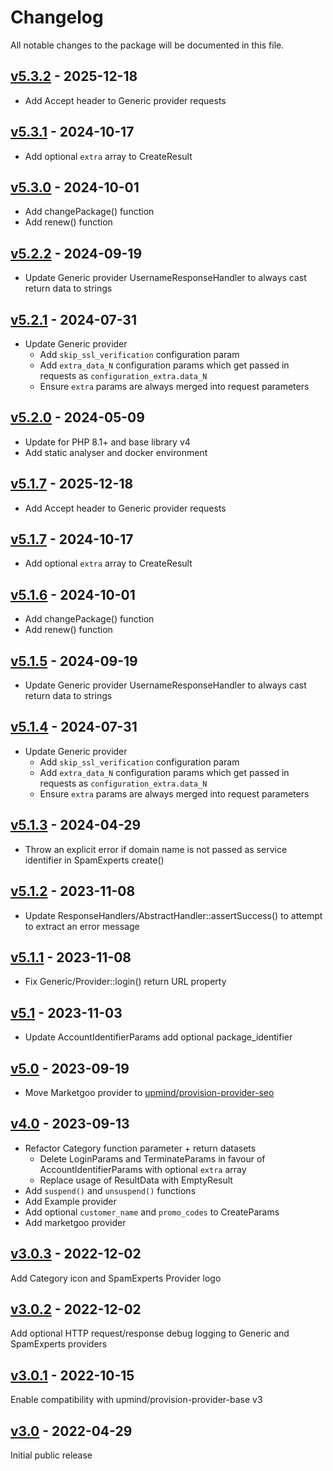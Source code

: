 # Changelog

All notable changes to the package will be documented in this file.

## [v5.3.2](https://github.com/upmind-automation/provision-provider-auto-login/releases/tag/v5.3.2) - 2025-12-18

- Add Accept header to Generic provider requests

## [v5.3.1](https://github.com/upmind-automation/provision-provider-auto-login/releases/tag/v5.3.1) - 2024-10-17

- Add optional `extra` array to CreateResult

## [v5.3.0](https://github.com/upmind-automation/provision-provider-auto-login/releases/tag/v5.3.0) - 2024-10-01

- Add changePackage() function
- Add renew() function

## [v5.2.2](https://github.com/upmind-automation/provision-provider-auto-login/releases/tag/v5.2.2) - 2024-09-19

- Update Generic provider UsernameResponseHandler to always cast return data to strings

## [v5.2.1](https://github.com/upmind-automation/provision-provider-auto-login/releases/tag/v5.2.1) - 2024-07-31

- Update Generic provider
  - Add `skip_ssl_verification` configuration param
  - Add `extra_data_N` configuration params which get passed in requests as `configuration_extra.data_N`
  - Ensure `extra` params are always merged into request parameters

## [v5.2.0](https://github.com/upmind-automation/provision-provider-auto-login/releases/tag/v5.2.0) - 2024-05-09

- Update for PHP 8.1+ and base library v4
- Add static analyser and docker environment

## [v5.1.7](https://github.com/upmind-automation/provision-provider-auto-login/releases/tag/v5.1.7) - 2025-12-18

- Add Accept header to Generic provider requests

## [v5.1.7](https://github.com/upmind-automation/provision-provider-auto-login/releases/tag/v5.1.7) - 2024-10-17

- Add optional `extra` array to CreateResult

## [v5.1.6](https://github.com/upmind-automation/provision-provider-auto-login/releases/tag/v5.1.6) - 2024-10-01

- Add changePackage() function
- Add renew() function

## [v5.1.5](https://github.com/upmind-automation/provision-provider-auto-login/releases/tag/v5.1.5) - 2024-09-19

- Update Generic provider UsernameResponseHandler to always cast return data to strings

## [v5.1.4](https://github.com/upmind-automation/provision-provider-auto-login/releases/tag/v5.1.4) - 2024-07-31

- Update Generic provider
  - Add `skip_ssl_verification` configuration param
  - Add `extra_data_N` configuration params which get passed in requests as `configuration_extra.data_N`
  - Ensure `extra` params are always merged into request parameters

## [v5.1.3](https://github.com/upmind-automation/provision-provider-auto-login/releases/tag/v5.1.3) - 2024-04-29

- Throw an explicit error if domain name is not passed as service identifier in SpamExperts create()

## [v5.1.2](https://github.com/upmind-automation/provision-provider-auto-login/releases/tag/v5.1.2) - 2023-11-08

- Update ResponseHandlers/AbstractHandler::assertSuccess() to attempt to extract an error message

## [v5.1.1](https://github.com/upmind-automation/provision-provider-auto-login/releases/tag/v5.1.1) - 2023-11-08

- Fix Generic/Provider::login() return URL property

## [v5.1](https://github.com/upmind-automation/provision-provider-auto-login/releases/tag/v5.1) - 2023-11-03

- Update AccountIdentifierParams add optional package_identifier

## [v5.0](https://github.com/upmind-automation/provision-provider-auto-login/releases/tag/v5.0) - 2023-09-19

- Move Marketgoo provider to [upmind/provision-provider-seo](https://github.com/upmind-automation/provision-provider-seo)

## [v4.0](https://github.com/upmind-automation/provision-provider-auto-login/releases/tag/v4.0) - 2023-09-13

- Refactor Category function parameter + return datasets
  - Delete LoginParams and TerminateParams in favour of AccountIdentifierParams with optional `extra` array
  - Replace usage of ResultData with EmptyResult
- Add `suspend()` and `unsuspend()` functions
- Add Example provider
- Add optional `customer_name` and `promo_codes` to CreateParams
- Add marketgoo provider

## [v3.0.3](https://github.com/upmind-automation/provision-provider-auto-login/releases/tag/v3.0.3) - 2022-12-02

Add Category icon and SpamExperts Provider logo

## [v3.0.2](https://github.com/upmind-automation/provision-provider-auto-login/releases/tag/v3.0.2) - 2022-12-02

Add optional HTTP request/response debug logging to Generic and SpamExperts providers

## [v3.0.1](https://github.com/upmind-automation/provision-provider-auto-login/releases/tag/v3.0.1) - 2022-10-15

Enable compatibility with upmind/provision-provider-base v3

## [v3.0](https://github.com/upmind-automation/provision-provider-auto-login/releases/tag/v3.0) - 2022-04-29

Initial public release
